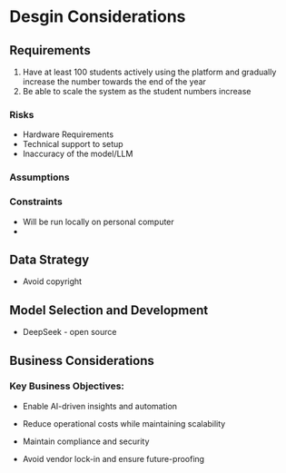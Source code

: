 # Desgin Considerations
## Requirements
1. Have at least 100 students actively using the platform and gradually increase the number towards the end of the year
2. Be able to scale the system as the student numbers increase


### Risks
- Hardware Requirements
- Technical support to setup
- Inaccuracy of the model/LLM

### Assumptions

### Constraints
- Will be run locally on personal computer
- 

## Data Strategy
- Avoid copyright

## Model Selection and Development
- DeepSeek - open source

## Business Considerations
### Key Business Objectives:

- Enable AI-driven insights and automation

- Reduce operational costs while maintaining scalability

- Maintain compliance and security

- Avoid vendor lock-in and ensure future-proofing


